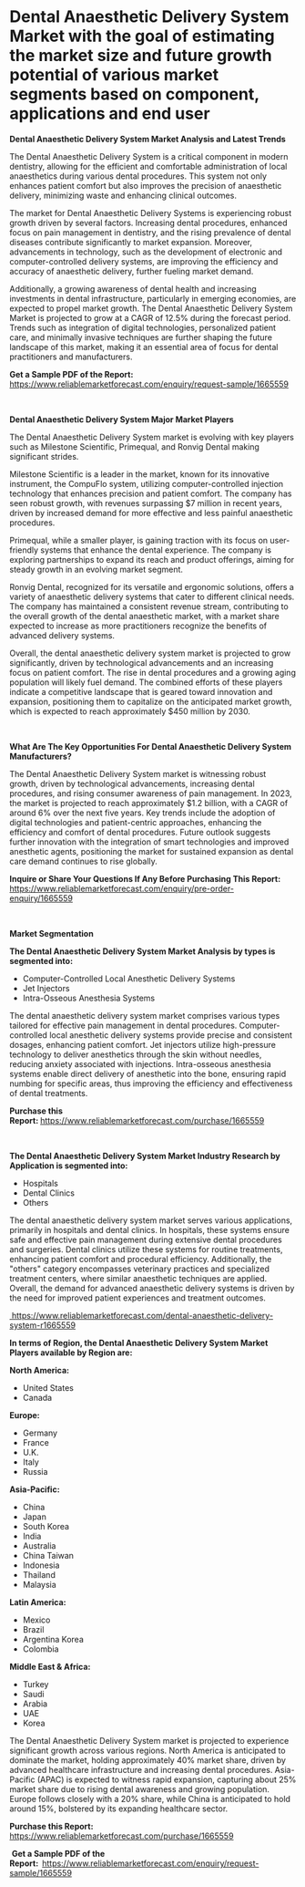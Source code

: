 <p><h1>Dental Anaesthetic Delivery System Market with the goal of estimating the market size and future growth potential of various market segments based on component, applications and end user</h1></p><p><strong>Dental Anaesthetic Delivery System Market Analysis and Latest Trends</strong></p>
<p><p>The Dental Anaesthetic Delivery System is a critical component in modern dentistry, allowing for the efficient and comfortable administration of local anaesthetics during various dental procedures. This system not only enhances patient comfort but also improves the precision of anaesthetic delivery, minimizing waste and enhancing clinical outcomes.</p><p>The market for Dental Anaesthetic Delivery Systems is experiencing robust growth driven by several factors. Increasing dental procedures, enhanced focus on pain management in dentistry, and the rising prevalence of dental diseases contribute significantly to market expansion. Moreover, advancements in technology, such as the development of electronic and computer-controlled delivery systems, are improving the efficiency and accuracy of anaesthetic delivery, further fueling market demand.</p><p>Additionally, a growing awareness of dental health and increasing investments in dental infrastructure, particularly in emerging economies, are expected to propel market growth. The Dental Anaesthetic Delivery System Market is projected to grow at a CAGR of 12.5% during the forecast period. Trends such as integration of digital technologies, personalized patient care, and minimally invasive techniques are further shaping the future landscape of this market, making it an essential area of focus for dental practitioners and manufacturers.</p></p>
<p><strong>Get a Sample PDF of the Report:&nbsp;</strong> <a href="https://www.reliablemarketforecast.com/enquiry/request-sample/1665559?utm_campaign=3178&utm_medium=2&utm_source=Github&utm_content=ia&utm_term=13042025&utm_id=dental-anaesthetic-delivery-system">https://www.reliablemarketforecast.com/enquiry/request-sample/1665559</a></p>
<p>&nbsp;</p>
<p><strong>Dental Anaesthetic Delivery System Major Market Players</strong></p>
<p><p>The Dental Anaesthetic Delivery System market is evolving with key players such as Milestone Scientific, Primequal, and Ronvig Dental making significant strides. </p><p>Milestone Scientific is a leader in the market, known for its innovative instrument, the CompuFlo system, utilizing computer-controlled injection technology that enhances precision and patient comfort. The company has seen robust growth, with revenues surpassing $7 million in recent years, driven by increased demand for more effective and less painful anaesthetic procedures.</p><p>Primequal, while a smaller player, is gaining traction with its focus on user-friendly systems that enhance the dental experience. The company is exploring partnerships to expand its reach and product offerings, aiming for steady growth in an evolving market segment. </p><p>Ronvig Dental, recognized for its versatile and ergonomic solutions, offers a variety of anaesthetic delivery systems that cater to different clinical needs. The company has maintained a consistent revenue stream, contributing to the overall growth of the dental anaesthetic market, with a market share expected to increase as more practitioners recognize the benefits of advanced delivery systems.</p><p>Overall, the dental anaesthetic delivery system market is projected to grow significantly, driven by technological advancements and an increasing focus on patient comfort. The rise in dental procedures and a growing aging population will likely fuel demand. The combined efforts of these players indicate a competitive landscape that is geared toward innovation and expansion, positioning them to capitalize on the anticipated market growth, which is expected to reach approximately $450 million by 2030.</p></p>
<p>&nbsp;</p>
<p><strong>What Are The Key Opportunities For Dental Anaesthetic Delivery System Manufacturers?</strong></p>
<p><p>The Dental Anaesthetic Delivery System market is witnessing robust growth, driven by technological advancements, increasing dental procedures, and rising consumer awareness of pain management. In 2023, the market is projected to reach approximately $1.2 billion, with a CAGR of around 6% over the next five years. Key trends include the adoption of digital technologies and patient-centric approaches, enhancing the efficiency and comfort of dental procedures. Future outlook suggests further innovation with the integration of smart technologies and improved anesthetic agents, positioning the market for sustained expansion as dental care demand continues to rise globally.</p></p>
<p><strong>Inquire or Share Your Questions If Any Before Purchasing This Report:</strong> <a href="https://www.reliablemarketforecast.com/enquiry/pre-order-enquiry/1665559?utm_campaign=3178&utm_medium=2&utm_source=Github&utm_content=ia&utm_term=13042025&utm_id=dental-anaesthetic-delivery-system">https://www.reliablemarketforecast.com/enquiry/pre-order-enquiry/1665559</a></p>
<p>&nbsp;</p>
<p><strong>Market Segmentation</strong></p>
<p><strong>The Dental Anaesthetic Delivery System Market Analysis by types is segmented into:</strong></p>
<p><ul><li>Computer-Controlled Local Anesthetic Delivery Systems</li><li>Jet Injectors</li><li>Intra-Osseous Anesthesia Systems</li></ul></p>
<p><p>The dental anaesthetic delivery system market comprises various types tailored for effective pain management in dental procedures. Computer-controlled local anesthetic delivery systems provide precise and consistent dosages, enhancing patient comfort. Jet injectors utilize high-pressure technology to deliver anesthetics through the skin without needles, reducing anxiety associated with injections. Intra-osseous anesthesia systems enable direct delivery of anesthetic into the bone, ensuring rapid numbing for specific areas, thus improving the efficiency and effectiveness of dental treatments.</p></p>
<p><strong>Purchase this Report:&nbsp;</strong><a href="https://www.reliablemarketforecast.com/purchase/1665559?utm_campaign=3178&utm_medium=2&utm_source=Github&utm_content=ia&utm_term=13042025&utm_id=dental-anaesthetic-delivery-system">https://www.reliablemarketforecast.com/purchase/1665559</a></p>
<p>&nbsp;</p>
<p><strong>The Dental Anaesthetic Delivery System Market Industry Research by Application is segmented into:</strong></p>
<p><ul><li>Hospitals</li><li>Dental Clinics</li><li>Others</li></ul></p>
<p><p>The dental anaesthetic delivery system market serves various applications, primarily in hospitals and dental clinics. In hospitals, these systems ensure safe and effective pain management during extensive dental procedures and surgeries. Dental clinics utilize these systems for routine treatments, enhancing patient comfort and procedural efficiency. Additionally, the "others" category encompasses veterinary practices and specialized treatment centers, where similar anaesthetic techniques are applied. Overall, the demand for advanced anaesthetic delivery systems is driven by the need for improved patient experiences and treatment outcomes.</p></p>
<p><a href="https://www.reliablemarketforecast.com/dental-anaesthetic-delivery-system-r1665559?utm_campaign=3178&utm_medium=2&utm_source=Github&utm_content=ia&utm_term=13042025&utm_id=dental-anaesthetic-delivery-system">&nbsp;https://www.reliablemarketforecast.com/dental-anaesthetic-delivery-system-r1665559</a></p>
<p><strong>In terms of Region, the Dental Anaesthetic Delivery System Market Players available by Region are:</strong></p>
<p>
    <p> <strong> North America: </strong>
        <ul>
            <li>United States</li>
            <li>Canada</li>
        </ul>
        </p> 
    <p> <strong> Europe: </strong>
        <ul>
            <li>Germany</li>
            <li>France</li>
            <li>U.K.</li>
            <li>Italy</li>
            <li>Russia</li>
        </ul>
        </p> 
    <p> <strong> Asia-Pacific: </strong>
        <ul>
            <li>China</li>
            <li>Japan</li>
            <li>South Korea</li>
            <li>India</li>
            <li>Australia</li>
            <li>China Taiwan</li>
            <li>Indonesia</li>
            <li>Thailand</li>
            <li>Malaysia</li>
        </ul>
        </p> 
    <p> <strong> Latin America: </strong>
        <ul>
            <li>Mexico</li>
            <li>Brazil</li>
            <li>Argentina Korea</li>
            <li>Colombia</li>
        </ul>
        </p> 
    <p> <strong> Middle East & Africa: </strong>
        <ul>
            <li>Turkey</li>
            <li>Saudi</li>
            <li>Arabia</li>
            <li>UAE</li>
            <li>Korea</li>
        </ul>
    </p>
    </p>
<p><p>The Dental Anaesthetic Delivery System market is projected to experience significant growth across various regions. North America is anticipated to dominate the market, holding approximately 40% market share, driven by advanced healthcare infrastructure and increasing dental procedures. Asia-Pacific (APAC) is expected to witness rapid expansion, capturing about 25% market share due to rising dental awareness and growing population. Europe follows closely with a 20% share, while China is anticipated to hold around 15%, bolstered by its expanding healthcare sector.</p></p>
<p><strong>Purchase this Report: </strong><a href="https://www.reliablemarketforecast.com/purchase/1665559?utm_campaign=3178&utm_medium=2&utm_source=Github&utm_content=ia&utm_term=13042025&utm_id=dental-anaesthetic-delivery-system">https://www.reliablemarketforecast.com/purchase/1665559</a></p>
<p>&nbsp;<strong>Get a Sample PDF of the Report:&nbsp;&nbsp;</strong><a href="https://www.reliablemarketforecast.com/enquiry/request-sample/1665559?utm_campaign=3178&utm_medium=2&utm_source=Github&utm_content=ia&utm_term=13042025&utm_id=dental-anaesthetic-delivery-system">https://www.reliablemarketforecast.com/enquiry/request-sample/1665559</a></p>
<p><strong></strong></p>
<p><p></p><p></p><p></p></p>